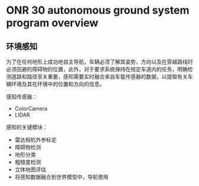 # ONR 30 autonomous ground system program overview

## 环境感知

为了在任何地形上成功地自主导航，车辆必须了解其姿势，方向以及在穿越路线时必须回避的障碍物的位置，此外，对于要求系统保持在规定车道内的任务，明确检测道路和路径至关重要，感知需要实时融合来自车载传感器的数据，以提取有关车辆环境及其在环境中的位置和方向的信息。

感知传感器：

- ColorCamera
- LIDAR

感知的关键模块：

- 雷达相机外参标定
- 障碍物检测
- 地形分类
- 粗糙度检测
- 立体地图评估
- 将感知数据融合到世界模型中，导航使用